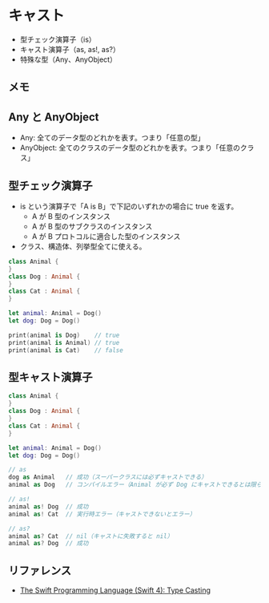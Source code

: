 # キャスト

- 型チェック演算子（is）
- キャスト演算子（as, as!, as?）
- 特殊な型（Any、AnyObject）

## メモ

## Any と AnyObject
- Any: 全てのデータ型のどれかを表す。つまり「任意の型」
- AnyObject: 全てのクラスのデータ型のどれかを表す。つまり「任意のクラス」

## 型チェック演算子
- is という演算子で「A is B」で下記のいずれかの場合に true を返す。
 	- A が B 型のインスタンス
	- A が B 型のサブクラスのインスタンス
	- A が B プロトコルに適合した型のインスタンス
- クラス、構造体、列挙型全てに使える。

```Swift
class Animal {
}
class Dog : Animal {
}
class Cat : Animal {
}

let animal: Animal = Dog()
let dog: Dog = Dog()

print(animal is Dog)	// true
print(animal is Animal)	// true
print(animal is Cat)	// false
```

## 型キャスト演算子

```Swift
class Animal {
}
class Dog : Animal {
}
class Cat : Animal {
}

let animal: Animal = Dog()
let dog: Dog = Dog()

// as
dog as Animal	// 成功（スーパークラスには必ずキャストできる）
animal as Dog	// コンパイルエラー（Animal が必ず Dog にキャストできるとは限らないため）

// as!
animal as! Dog	// 成功
animal as! Cat	// 実行時エラー（キャストできないとエラー）

// as?
animal as? Cat	// nil（キャストに失敗すると nil）
animal as? Dog	// 成功
```


## リファレンス
- [The Swift Programming Language (Swift 4): Type Casting](https://developer.apple.com/library/content/documentation/Swift/Conceptual/Swift_Programming_Language/TypeCasting.html)
